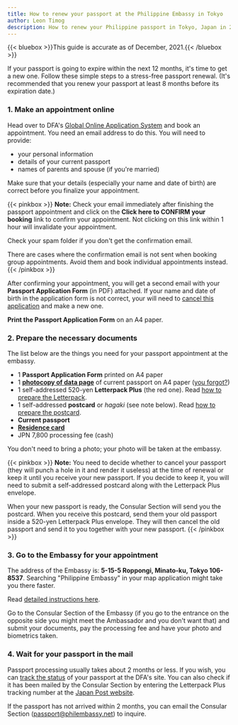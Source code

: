 ```yaml
---
title: How to renew your passport at the Philippine Embassy in Tokyo
author: Leon Timog
description: How to renew your Philippine passport in Tokyo, Japan in 2022
---
```

{{< bluebox >}}This guide is accurate as of December, 2021.{{< /bluebox >}}

If your passport is going to expire within the next 12 months, it's time to get a new one. Follow these simple steps to a stress-free passport renewal. (It's recommended that you renew your passport at least 8 months before its expiration date.)

### 1. Make an appointment online

Head over to DFA's [Global Online Application System](https://www.passport.gov.ph/appointment) and book an appointment. You need an email address to do this. You will need to provide:

- your personal information
- details of your current passport
- names of parents and spouse (if you're married)

Make sure that your details (especially your name and date of birth) are correct before you finalize your appointment.

{{< pinkbox >}}
**Note:** Check your email immediately after finishing the passport appointment and click on the **Click here to CONFIRM your booking** link to confirm your appointment. Not clicking on this link within 1 hour will invalidate your appointment.

Check your spam folder if you don't get the confirmation email.

There are cases where the confirmation email is not sent when booking group appointments. Avoid them and book individual appointments instead.
{{< /pinkbox >}}

After confirming your appointment, you will get a second email with your **Passport Application Form** (in PDF) attached. If your name and date of birth in the application form is not correct, your will need to [cancel this application](https://www.passport.gov.ph/appointment/view) and make a new one.

**Print the Passport Application Form** on an A4 paper.

### 2. Prepare the necessary documents

The list below are the things you need for your passport appointment at the embassy.

- 1 **Passport Application Form** printed on A4 paper
- 1 **[photocopy of data page](timog-philippine-passport-data-page-photocopy-xerox.jpg)** of current passport on A4 paper ([you forgot?](../photocopy-machine-2nd-floor-azabu-district-minato-ward-office/))
- 1 self-addressed 520-yen **Letterpack Plus** (the red one). Read [how to prepare the Letterpack](../how-to-prepare-the-letterpack-plus-postcard/).
- 1 self-addressed **postcard** or *hagaki* (see note below). Read [how to prepare the postcard](../how-to-prepare-the-letterpack-plus-postcard/).
- **Current passport**
- **[Residence card](../../visa-immigration/residence-card/residence-card-front.jpg)**
- JPN 7,800 processing fee (cash)

You don't need to bring a photo; your photo will be taken at the embassy.

{{< pinkbox >}}
**Note:** You need to decide whether to cancel your passport (they will punch a hole in it and render it useless) at the time of renewal or keep it until you receive your new passport. If you decide to keep it, you will need to submit a self-addressed postcard along with the Letterpack Plus envelope.

When your new passport is ready, the Consular Section will send you the postcard. When you receive this postcard, send them your old passport inside a 520-yen Letterpack Plus envelope. They will then cancel the old passport and send it to you together with your new passport.
{{< /pinkbox >}}

### 3. Go to the Embassy for your appointment

The address of the Embassy is: **5-15-5 Roppongi, Minato-ku, Tokyo 106-8537**. Searching "Philippine Embassy" in your map application might take you there faster.

Read [detailed instructions here](../philippine-embassy-tokyo/access/).

Go to the Consular Section of the Embassy (if you go to the entrance on the opposite side you might meet the Ambassador and you don't want that) and submit your documents, pay the processing fee and have your photo and biometrics taken.

### 4. Wait for your passport in the mail

Passport processing usually takes about 2 months or less. If you wish, you can [track the status](https://tracker.passport.gov.ph/) of your passport at the DFA's site. You can also check if it has been mailed by the Consular Section by entering the Letterpack Plus tracking number at the [Japan Post website](https://www.post.japanpost.jp/index_en.html).

If the passport has not arrived within 2 months, you can email the Consular Section (passport@philembassy.net) to inquire.